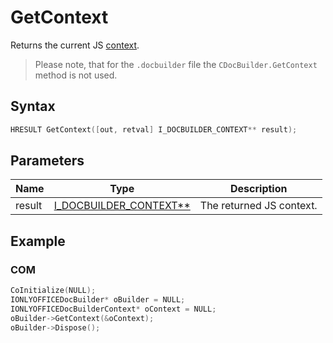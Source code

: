 # GetContext

Returns the current JS [context](../CDocBuilderContext/CDocBuilderContext.md).

> Please note, that for the `.docbuilder` file the `CDocBuilder.GetContext` method is not used.

## Syntax

```cpp
HRESULT GetContext([out, retval] I_DOCBUILDER_CONTEXT** result);
```

## Parameters

| **Name** | **Type**                                                              | **Description**          |
| -------- | --------------------------------------------------------------------- | ------------------------ |
| result   | [I_DOCBUILDER_CONTEXT**](../CDocBuilderContext/CDocBuilderContext.md) | The returned JS context. |

## Example

### COM

```cpp
CoInitialize(NULL);
IONLYOFFICEDocBuilder* oBuilder = NULL;
IONLYOFFICEDocBuilderContext* oContext = NULL;
oBuilder->GetContext(&oContext);
oBuilder->Dispose();
```
